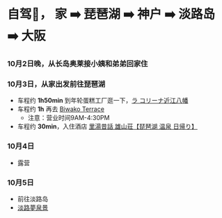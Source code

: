 # 自驾🚗， 家 ➡️ 琵琶湖 ➡️ 神户 ➡️ 淡路岛 ➡️ 大阪

### 10月2日晚，从长岛奥莱接小姨和弟弟回家住

### 10月3日，从家出发前往琵琶湖
- 车程约 **1h50min** 到年轮蛋糕工厂逛一下，[ラ コリーナ近江八幡](https://maps.app.goo.gl/qZynpeK93VnmBzXN8)
- 车程约 **1h** 再去 [Biwako Terrace](https://maps.app.goo.gl/wHvd3BAHndg5TB167)
  - 注意：营业时间9AM-4:30PM
- 车程约 **30min**，入住酒店 [里湯昔話 雄山荘【琵琶湖 温泉 日帰り】](https://maps.app.goo.gl/Y5BfxDKAMt22y7XNA)

### 10月4日
- 露营

### 10月5日
- 前往淡路岛
- [淡路夢泉景](https://maps.app.goo.gl/C6angcWMH6WEMqre8)
